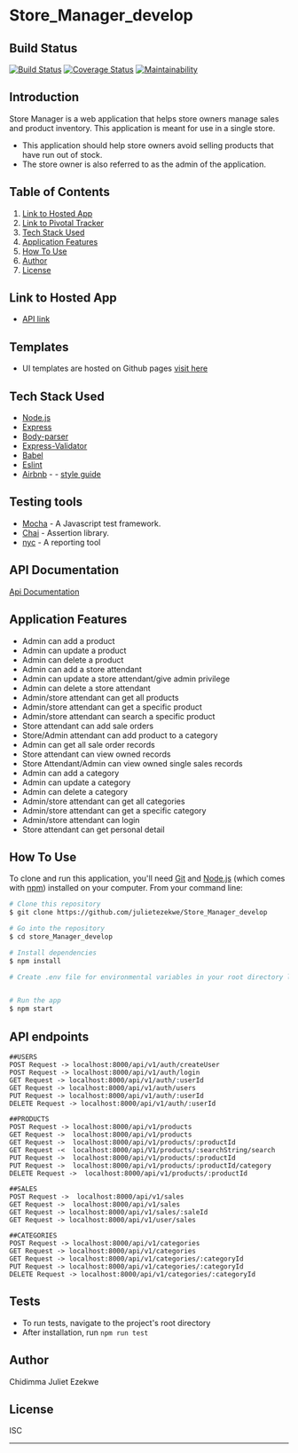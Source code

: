 # Store_Manager_develop

## Build Status

[![Build Status](https://travis-ci.org/julietezekwe/Store_Manager_develop.svg?branch=develop)](https://travis-ci.org/julietezekwe/Store_Manager_develop)
[![Coverage Status](https://coveralls.io/repos/github/julietezekwe/Store_Manager_develop/badge.svg?branch=ft-travis-CI-161205470)](https://coveralls.io/github/julietezekwe/Store_Manager_develop?branch=ft-travis-CI-161205470)
[![Maintainability](https://api.codeclimate.com/v1/badges/675204b94a8eef52f333/maintainability)](https://codeclimate.com/github/julietezekwe/Store_Manager_develop/maintainability)

## Introduction
Store Manager is a web application that helps store owners manage sales and product inventory. This application is meant for use in a single store.
* This application should help store owners avoid selling products that have run out of
stock.
* The store owner is also referred to as the admin of the application.

## Table of Contents
1. <a href="#hosted-app">Link to Hosted App</a>
2. <a href="#pivotal-tracker">Link to Pivotal Tracker</a>
3. <a href="#tech-stack-used">Tech Stack Used</a>
4. <a href="#application-features">Application Features</a>
5. <a href="#how-to-use">How To Use</a>
6. <a href="#author">Author</a>
7. <a href="#license">License</a>


## Link to Hosted App
* [API link](https://store-manager-develop.herokuapp.com/api/v1)

## Templates
* UI templates are hosted on Github pages [visit here](https://julietezekwe.github.io/Store_Manager_develop/UI/login.html)


## Tech Stack Used

- [Node.js](https://nodejs.org/)
- [Express](https://expressjs.com/)
- [Body-parser](https://www.npmjs.com/package/body-parser)
- [Express-Validator](https://www.npmjs.com/package/express-validator)
- [Babel](https://babeljs.io) 
- [Eslint](https://eslint.org/)
- [Airbnb](https://www.npmjs.com/package/eslint-config-airbnb) - - [style guide](https://github.com/airbnb/javascript)


## Testing tools
* [Mocha](https://mochajs.org/) - A Javascript test framework.
* [Chai](http://chaijs.com) - Assertion library.
* [nyc](https://github.com/istanbuljs/nyc) - A reporting tool


## API Documentation

[Api Documentation](https://store-manager-develop.herokuapp.com/api-docs)

## Application Features

* Admin can add a product
* Admin can update a product
* Admin can delete a product
* Admin can add a store attendant
* Admin can update a store attendant/give admin privilege
* Admin can delete a store attendant
* Admin/store attendant can get all products
* Admin/store attendant can get a specific product
* Admin/store attendant can search a specific product
* Store attendant can add sale orders
* Store/Admin attendant can add product to a category
* Admin can get all sale order records
* Store attendant can view owned records
* Store Attendant/Admin can view owned single sales records
* Admin can add a category
* Admin can update a category
* Admin can delete a category
* Admin/store attendant can get all categories
* Admin/store attendant can get a specific category
* Admin/store attendant can login
* Store attendant can get personal detail




## How To Use

To clone and run this application, you'll need [Git](https://git-scm.com) and [Node.js](https://nodejs.org/en/download/) (which comes with [npm](http://npmjs.com)) installed on your computer. From your command line:

```bash
# Clone this repository
$ git clone https://github.com/julietezekwe/Store_Manager_develop

# Go into the repository
$ cd store_Manager_develop

# Install dependencies
$ npm install

# Create .env file for environmental variables in your root directory like the .env.example file


# Run the app
$ npm start
```

## API endpoints
```
##USERS
POST Request -> localhost:8000/api/v1/auth/createUser
POST Request -> localhost:8000/api/v1/auth/login
GET Request -> localhost:8000/api/v1/auth/:userId
GET Request -> localhost:8000/api/v1/auth/users
PUT Request -> localhost:8000/api/v1/auth/:userId
DELETE Request -> localhost:8000/api/v1/auth/:userId

##PRODUCTS
POST Request -> localhost:8000/api/v1/products
GET Request ->  localhost:8000/api/v1/products
GET Request ->  localhost:8000/api/v1/products/:productId
GET Request -<  localhost:8000/api/V1/products/:searchString/search
PUT Request ->  localhost:8000/api/v1/products/:productId
PUT Request ->  localhost:8000/api/v1/products/:productId/category   
DELETE Request ->  localhost:8000/api/v1/products/:productId 

##SALES
POST Request ->  localhost:8000/api/v1/sales   
GET Request ->  localhost:8000/api/v1/sales
GET Request -> localhost:8000/api/v1/sales/:saleId
GET Request -> localhost:8000/api/v1/user/sales

##CATEGORIES
POST Request -> localhost:8000/api/v1/categories
GET Request -> localhost:8000/api/v1/categories
GET Request -> localhost:8000/api/v1/categories/:categoryId
PUT Request -> localhost:8000/api/v1/categories/:categoryId
DELETE Request -> localhost:8000/api/v1/categories/:categoryId
```

## Tests

* To run tests, navigate to the project's root directory
* After installation, run `npm run test`

## Author

Chidimma Juliet Ezekwe


## License

ISC

---

